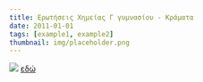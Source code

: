 ```yaml
---
title: Ερωτήσεις Χημείας Γ γυμνασίου - Κράματα
date: 2011-01-01
tags: [example1, example2]
thumbnail: img/placeholder.png
---
```

![](http://img185.imageshack.us/img185/781/dgentity50748mz4.jpg) 
[εδώ](https://docs.google.com/document/pub?id=1RDwHXGhxa31szFfdNknhGCajoH4Z7HhJGlKxncDJ9vc&embedded=true)
